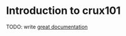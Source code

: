 # Introduction to crux101

TODO: write [great documentation](http://jacobian.org/writing/what-to-write/)
